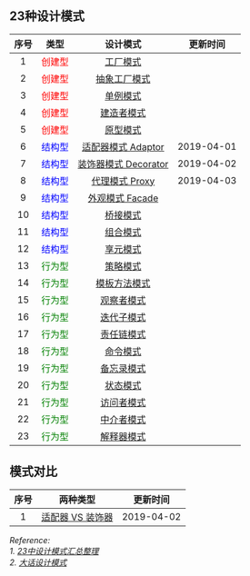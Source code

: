 ## 23种设计模式

|序号|类型|设计模式|更新时间|
|:--:|:--:|:--:|:--:|
|1|<font color=red>创建型</font>|[工厂模式]()||
|2|<font color=red>创建型</font>|[抽象工厂模式]()||
|3|<font color=red>创建型</font>|[单例模式]()||
|4|<font color=red>创建型</font>|[建造者模式]()||
|5|<font color=red>创建型</font>|[原型模式]()||
|6|<font color=blue>结构型</font>|[适配器模式 Adaptor](https://github.com/tengyuanjack/Blogs/blob/master/design-pattern/%E9%80%82%E9%85%8D%E5%99%A8%E6%A8%A1%E5%BC%8F.md)|2019-04-01|
|7|<font color=blue>结构型</font>|[装饰器模式 Decorator](https://github.com/tengyuanjack/Blogs/blob/master/design-pattern/%E8%A3%85%E9%A5%B0%E5%99%A8%E6%A8%A1%E5%BC%8F.md)|2019-04-02|
|8|<font color=blue>结构型</font>|[代理模式 Proxy](https://github.com/tengyuanjack/Blogs/blob/master/design-pattern/%E4%BB%A3%E7%90%86%E6%A8%A1%E5%BC%8F.md)|2019-04-03|
|9|<font color=blue>结构型</font>|[外观模式 Facade]()||
|10|<font color=blue>结构型</font>|[桥接模式]()||
|11|<font color=blue>结构型</font>|[组合模式]()||
|12|<font color=blue>结构型</font>|[享元模式]()||
|13|<font color=green>行为型</font>|[策略模式]()||
|14|<font color=green>行为型</font>|[模板方法模式]()||
|15|<font color=green>行为型</font>|[观察者模式]()||
|16|<font color=green>行为型</font>|[迭代子模式]()||
|17|<font color=green>行为型</font>|[责任链模式]()||
|18|<font color=green>行为型</font>|[命令模式]()||
|19|<font color=green>行为型</font>|[备忘录模式]()||
|20|<font color=green>行为型</font>|[状态模式]()||
|21|<font color=green>行为型</font>|[访问者模式]()||
|22|<font color=green>行为型</font>|[中介者模式]()||
|23|<font color=green>行为型</font>|[解释器模式]()||

## 模式对比

|序号|两种类型|更新时间|
|:--:|:--:|:--:|
|1|[适配器 VS 装饰器]()|2019-04-02|




*Reference:* <br/>
*1. [23中设计模式汇总整理](https://blog.csdn.net/jason0539/article/details/44956775)* <br/>
*2. [大话设计模式](https://book.douban.com/subject/2334288/)*
